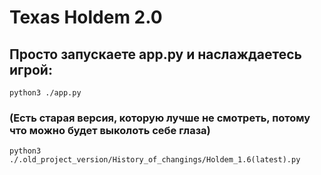 # Texas Holdem 2.0

## Просто запускаете app.py и наслаждаетесь игрой:
```shell
python3 ./app.py
```

### (Есть старая версия, которую лучше не смотреть, потому что можно будет выколоть себе глаза)
```shell
python3 ./.old_project_version/History_of_changings/Holdem_1.6(latest).py
```
